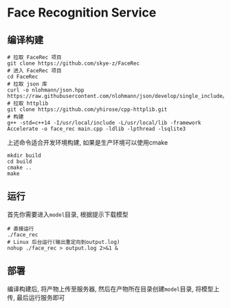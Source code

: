 # Face Recognition Service

## 编译构建
```shell
# 拉取 FaceRec 项目
git clone https://github.com/skye-z/FaceRec
# 进入 FaceRec 项目
cd FaceRec
# 拉取 json 库
curl -o nlohmann/json.hpp https://raw.githubusercontent.com/nlohmann/json/develop/single_include/nlohmann/json.hpp
# 拉取 httplib
git clone https://github.com/yhirose/cpp-httplib.git
# 构建
g++ -std=c++14 -I/usr/local/include -L/usr/local/lib -framework Accelerate -o face_rec main.cpp -ldlib -lpthread -lsqlite3
```

上述命令适合开发环境构建, 如果是生产环境可以使用cmake

```shell
mkdir build
cd build
cmake ..
make
```

## 运行

首先你需要进入`model`目录, 根据提示下载模型

```shell
# 直接运行
./face_rec
# Linux 后台运行(输出重定向到output.log)
nohup ./face_rec > output.log 2>&1 &
```

## 部署

编译构建后, 将产物上传至服务器, 然后在产物所在目录创建`model`目录, 将模型上传, 最后运行服务即可